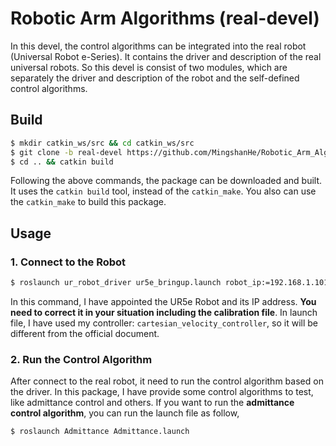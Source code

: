 # Robotic Arm Algorithms (real-devel)

  In this devel, the control algorithms can be integrated into the real robot (Universal Robot e-Series). It contains the driver and description of the real universal robots. So this devel is consist of two modules, which are separately the driver and description of the robot and the self-defined control algorithms.

## Build

```bash
$ mkdir catkin_ws/src && cd catkin_ws/src
$ git clone -b real-devel https://github.com/MingshanHe/Robotic_Arm_Algorithms.git
$ cd .. && catkin build
```

  Following the above commands, the package can be downloaded and built. It uses the `catkin build` tool, instead of the `catkin_make`. You also can use the `catkin_make` to build this package.

## Usage

### 1. Connect to the Robot

```bash
$ roslaunch ur_robot_driver ur5e_bringup.launch robot_ip:=192.168.1.101 kinematics_config:=$(rospack find ur_calibration)/etc/my_robot_calibration.yaml
```

  In this command, I have appointed the UR5e Robot and its IP address. **You need to correct it in your situation including the calibration file**. In launch file, I have used my controller: `cartesian_velocity_controller`, so it will be different from the official document.

### 2. Run the Control Algorithm

  After connect to the real robot, it need to run the control algorithm based on the driver. In this package, I have provide some control algorithms to test, like admittance control and others. If you want to run the **admittance control algorithm**, you can run the launch file as follow,

```bash
$ roslaunch Admittance Admittance.launch
```

